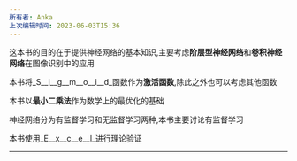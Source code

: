 ```yaml
---
所有者: Anka
上次编辑时间: 2023-06-03T15:36
---
```

这本书的目的在于提供神经网络的基本知识,主要考虑**阶层型神经网络**和**卷积神经网络**在图像识别中的应用

本书将_S__i__g__m__o__i__d_函数作为**激活函数**,除此之外也可以考虑其他函数

本书以**最小二乘法**作为数学上的最优化的基础

神经网络分为有监督学习和无监督学习两种,本书主要讨论有监督学习

本书使用_E__x__c__e__l_进行理论验证

---